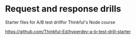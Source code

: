 Request and response drills
===========================

Starter files for A/B test drillfor Thinkful's Node course

https://github.com/Thinkful-Ed/hyperdev-a-b-test-drill-starter